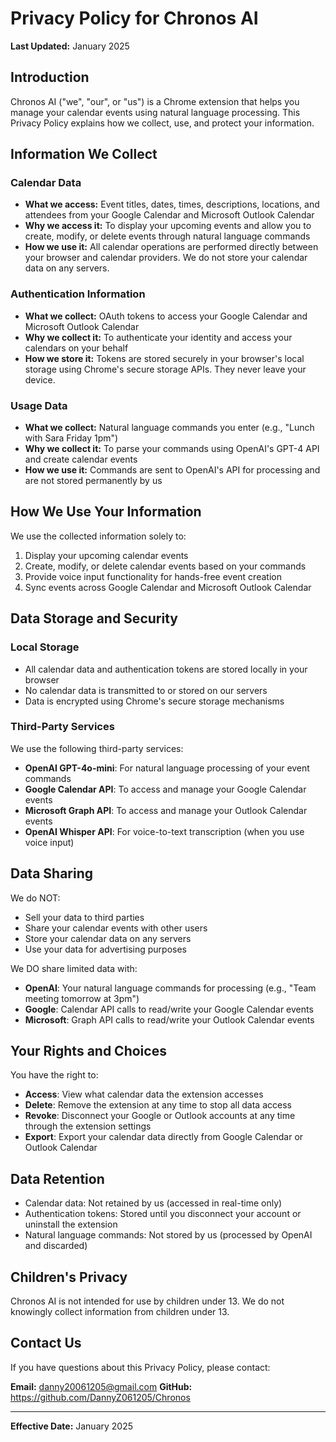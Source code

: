 # Privacy Policy for Chronos AI

**Last Updated:** January 2025

## Introduction

Chronos AI ("we", "our", or "us") is a Chrome extension that helps you manage your calendar events using natural language processing. This Privacy Policy explains how we collect, use, and protect your information.

## Information We Collect

### Calendar Data
- **What we access:** Event titles, dates, times, descriptions, locations, and attendees from your Google Calendar and Microsoft Outlook Calendar
- **Why we access it:** To display your upcoming events and allow you to create, modify, or delete events through natural language commands
- **How we use it:** All calendar operations are performed directly between your browser and calendar providers. We do not store your calendar data on any servers.

### Authentication Information
- **What we collect:** OAuth tokens to access your Google Calendar and Microsoft Outlook Calendar
- **Why we collect it:** To authenticate your identity and access your calendars on your behalf
- **How we store it:** Tokens are stored securely in your browser's local storage using Chrome's secure storage APIs. They never leave your device.

### Usage Data
- **What we collect:** Natural language commands you enter (e.g., "Lunch with Sara Friday 1pm")
- **Why we collect it:** To parse your commands using OpenAI's GPT-4 API and create calendar events
- **How we use it:** Commands are sent to OpenAI's API for processing and are not stored permanently by us

## How We Use Your Information

We use the collected information solely to:
1. Display your upcoming calendar events
2. Create, modify, or delete calendar events based on your commands
3. Provide voice input functionality for hands-free event creation
4. Sync events across Google Calendar and Microsoft Outlook Calendar

## Data Storage and Security

### Local Storage
- All calendar data and authentication tokens are stored locally in your browser
- No calendar data is transmitted to or stored on our servers
- Data is encrypted using Chrome's secure storage mechanisms

### Third-Party Services
We use the following third-party services:
- **OpenAI GPT-4o-mini**: For natural language processing of your event commands
- **Google Calendar API**: To access and manage your Google Calendar events
- **Microsoft Graph API**: To access and manage your Outlook Calendar events
- **OpenAI Whisper API**: For voice-to-text transcription (when you use voice input)

## Data Sharing

We do NOT:
- Sell your data to third parties
- Share your calendar events with other users
- Store your calendar data on any servers
- Use your data for advertising purposes

We DO share limited data with:
- **OpenAI**: Your natural language commands for processing (e.g., "Team meeting tomorrow at 3pm")
- **Google**: Calendar API calls to read/write your Google Calendar events
- **Microsoft**: Graph API calls to read/write your Outlook Calendar events

## Your Rights and Choices

You have the right to:
- **Access**: View what calendar data the extension accesses
- **Delete**: Remove the extension at any time to stop all data access
- **Revoke**: Disconnect your Google or Outlook accounts at any time through the extension settings
- **Export**: Export your calendar data directly from Google Calendar or Outlook Calendar

## Data Retention

- Calendar data: Not retained by us (accessed in real-time only)
- Authentication tokens: Stored until you disconnect your account or uninstall the extension
- Natural language commands: Not stored by us (processed by OpenAI and discarded)

## Children's Privacy

Chronos AI is not intended for use by children under 13. We do not knowingly collect information from children under 13.

## Contact Us

If you have questions about this Privacy Policy, please contact:

**Email:** danny20061205@gmail.com
**GitHub:** https://github.com/DannyZ061205/Chronos

---

**Effective Date:** January 2025
